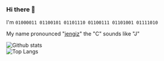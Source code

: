 ### Hi there 👋

I'm `01000011 01100101 01101110 01100111 01101001 01111010`

My name pronounced "[jengiz](https://translate.google.com/#en/tr/jengiz)" the "C" sounds like "J"

<!--
**cilerler/cilerler** is a ✨ _special_ ✨ repository because its `README.md` (this file) appears on your GitHub profile.

Here are some ideas to get you started:

- 🔭 I’m currently working on ...
- 🌱 I’m currently learning ...
- 👯 I’m looking to collaborate on ...
- 🤔 I’m looking for help with ...
- 💬 Ask me about ...
- 📫 How to reach me: ...
- 😄 Pronouns: ...
- ⚡ Fun fact: ...
-->

<!--![ReadMe Card](https://github-readme-stats.vercel.app/api/pin/?username=cilerler&repo=ruya&theme=dracula)-->
<!--![Wakatime stats](https://github-readme-stats.vercel.app/api/wakatime?username=cilerler)-->

![Github stats](https://github-readme-stats.vercel.app/api?username=cilerler&show_icons=true&count_private=true&theme=bear)  
![Top Langs](https://github-readme-stats.vercel.app/api/top-langs/?username=cilerler&layout=compact&theme=bear)  
<!--![GitHub Streak](https://streak-stats.demolab.com?user=cilerler&theme=dark)-->
